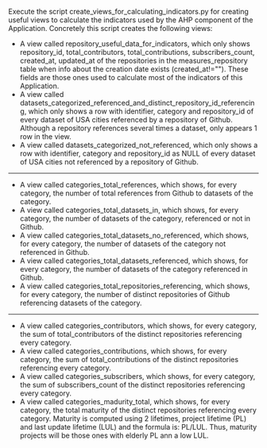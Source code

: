 Execute the script create_views_for_calculating_indicators.py for creating useful views to calculate the indicators used by the AHP component of the Application. Concretely this script creates the following views:

- A view called repository_useful_data_for_indicators, which only shows repository_id, total_contributors, total_contributions, subscribers_count, created_at, updated_at of the repositories in the measures_repository table when info about the creation date exists (created_at!=""). These fields are those ones used to calculate most of the indicators of this Application. 
- A view called datasets_categorized_referenced_and_distinct_repository_id_referencing, which only shows a row with identifier, category and repository_id of every dataset of USA cities referenced by a repository of Github. Although a repository references several times a dataset, only appears 1 row in the view. 
- A view called datasets_categorized_not_referenced, which only shows a row with identifier, category and repository_id as NULL of every dataset of USA cities not referenced by a repository of Github.

---

- A view called categories_total_references, which shows, for every category, the number of total references from Github to datasets of the category.
- A view called categories_total_datasets_in, which shows, for every category, the number of datasets of the category, referenced or not in Github. 
- A view called categories_total_datasets_no_referenced, which shows, for every category, the number of datasets of the category not referenced in Github. 
- A view called categories_total_datasets_referenced, which shows, for every category, the number of datasets of the category referenced in Github. 
- A view called categories_total_repositories_referencing, which shows, for every category, the number of distinct repositories of Github referencing datasets of the category. 

---

- A view called categories_contributors, which shows, for every category, the sum of total_contributors of the distinct repositories referencing every category. 
- A view called categories_contributions, which shows, for every category, the sum of total_contributions of the distinct repositories referencing every category. 
- A view called categories_subscribers, which shows, for every category, the sum of subscribers_count of the distinct repositories referencing every category.
- A view called categories_madurity_total, which shows, for every category, the total maturity of the distinct repositories referencing every category. Maturity is computed using 2 lifetimes, project lifetime (PL) and last update lifetime (LUL) and the formula is: PL/LUL. Thus, maturity projects will be those ones with elderly PL ann a low LUL. 
